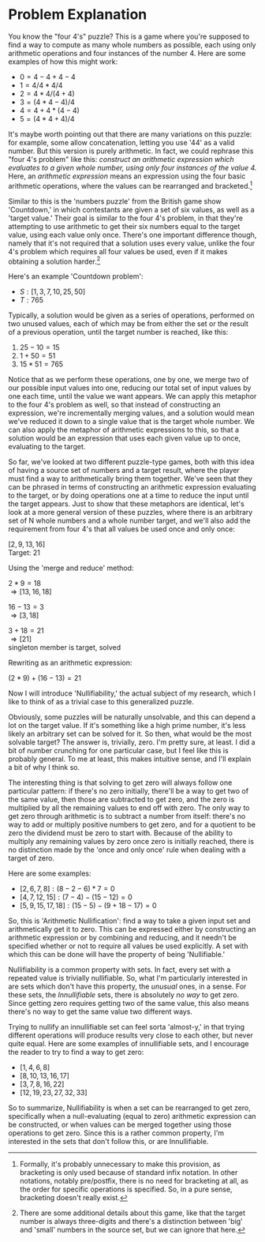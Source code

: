 # Problem Explanation

You know the "four 4's" puzzle? This is a game where you're supposed to
find a way to compute as many whole numbers as possible, each using only
arithmetic operations and four instances of the number 4. Here are some
examples of how this might work:

- $`0 = 4 - 4 + 4 - 4`$
- $`1 = 4 / 4 * 4 / 4`$
- $`2 = 4 * 4 / (4 + 4)`$
- $`3 = (4 * 4 - 4) / 4`$
- $`4 = 4 + 4 * (4 - 4)`$
- $`5 = (4 * 4 + 4) / 4`$

It's maybe worth pointing out that there are many variations on this
puzzle: for example, some allow concatenation, letting you use '44' as a
valid number. But this version is purely arithmetic. In fact, we could
rephrase this "four 4's problem" like this: *construct an arithmetic
expression which evaluates to a given whole number, using only four
instances of the value 4.* Here, an *arithmetic expression* means an
expression using the four basic arithmetic operations, where the values
can be rearranged and bracketed.[^1]

[^1]: Formally, it's probably unnecessary to make this provision, as
bracketing is only used because of standard infix notation. In other
notations, notably pre/postfix, there is no need for bracketing at all,
as the order for specific operations is specified. So, in a pure sense,
bracketing doesn't really exist.

Similar to this is the 'numbers puzzle' from the British game show
'Countdown,' in which contestants are given a set of six values, as well
as a 'target value.' Their goal is similar to the four 4's problem, in
that they're attempting to use arithmetic to get their six numbers equal
to the target value, using each value only once. There's one important
difference though, namely that it's not required that a solution uses
every value, unlike the four 4's problem which requires all four values
be used, even if it makes obtaining a solution harder.[^2]

[^2]: There are some additional details about this game, like that the
target number is always three-digits and there's a distinction between
'big' and 'small' numbers in the source set, but we can ignore that
here.

Here's an example 'Countdown problem':
- $`S: [1, 3, 7, 10, 25, 50]`$
- $`T: 765`$

Typically, a solution would be given as a series of operations,
performed on two unused values, each of which may be from either the set
or the result of a previous operation, until the target number is
reached, like this:
1. $`25 - 10 = 15`$
2. $`1 + 50 = 51`$
3. $`15 * 51 = 765`$

Notice that as we perform these operations, one by one, we merge two of
our possible input values into one, reducing our total set of input
values by one each time, until the value we want appears. We can apply
this metaphor to the four 4's problem as well, so that instead of
constructing an expression, we're incrementally merging values, and a
solution would mean we've reduced it down to a single value that is the
target whole number. We can also apply the metaphor of arithmetic
expressions to this, so that a solution would be an expression that uses
each given value up to once, evaluating to the target.

So far, we've looked at two different puzzle-type games, both with this
idea of having a source set of numbers and a target result, where the
player must find a way to arithmetically bring them together. We've seen
that they can be phrased in terms of constructing an arithmetic
expression evaluating to the target, or by doing operations one at a
time to reduce the input until the target appears. Just to show that
these metaphors are identical, let's look at a more general version of
these puzzles, where there is an arbitrary set of N whole numbers and a
whole number target, and we'll also add the requirement from four 4's
that all values be used once and only once:

$`[2, 9, 13, 16]`$\
Target: $`21`$

Using the 'merge and reduce' method:

$`2 * 9 = 18`$\
$`\Rightarrow [13, 16, 18]`$

$`16 - 13 = 3`$\
$`\Rightarrow [3, 18]`$

$`3 + 18 = 21`$\
$`\Rightarrow [21]`$\
singleton member is target, solved

Rewriting as an arithmetic expression:

$`(2 * 9) + (16 - 13) = 21`$

Now I will introduce 'Nullifiability,' the actual subject of my
research, which I like to think of as a trivial case to this generalized
puzzle.

Obviously, some puzzles will be naturally unsolvable, and this can
depend a lot on the target value. If it's something like a high prime
number, it's less likely an arbitrary set can be solved for it. So then,
what would be the most solvable target? The answer is, trivially, zero.
I'm pretty sure, at least. I did a bit of number crunching for one
particular case, but I feel like this is probably general. To me at
least, this makes intuitive sense, and I'll explain a bit of why I think
so.

The interesting thing is that solving to get zero will always follow one
particular pattern: if there's no zero initially, there'll be a way to
get two of the same value, then those are subtracted to get zero, and
the zero is multiplied by all the remaining values to end off with zero.
The only way to get zero through arithmetic is to subtract a number from
itself: there's no way to add or multiply positive numbers to get zero,
and for a quotient to be zero the dividend must be zero to start with.
Because of the ability to multiply any remaining values by zero once
zero is initially reached, there is no distinction made by the 'once and
only once' rule when dealing with a target of zero.

Here are some examples:
- $`[2, 6, 7, 8]: (8 - 2 - 6) * 7 = 0`$
- $`[4, 7, 12, 15]: (7 - 4) - (15 - 12) = 0`$
- $`[5, 9, 15, 17, 18]: (15 - 5) - (9 + 18 - 17) = 0`$

So, this is 'Arithmetic Nullification': find a way to take a given input
set and arithmetically get it to zero. This can be expressed either by
constructing an arithmetic expression or by combining and reducing, and
it needn't be specified whether or not to require all values be used
explicitly. A set with which this can be done will have the property of
being 'Nullifiable.'

Nullifiability is a common property with sets. In fact, every set with a
repeated value is trivially nullifiable. So, what I'm particularly
interested in are sets which don't have this property, the *unusual*
ones, in a sense. For these sets, the *Innullifiable* sets, there is
absolutely *no way* to get zero. Since getting zero requires getting two
of the same value, this also means there's no way to get the same value
two different ways.

Trying to nullify an innullifiable set can feel sorta 'almost-y,' in
that trying different operations will produce results very close to each
other, but never quite equal. Here are some examples of innullifiable
sets, and I encourage the reader to try to find a way to get zero:
- $`[1, 4, 6, 8]`$
- $`[8, 10, 13, 16, 17]`$
- $`[3, 7, 8, 16, 22]`$
- $`[12, 19, 23, 27, 32, 33]`$

So to summarize, Nullifiability is when a set can be rearranged to get
zero, specifically when a null-evaluating (equal to zero) arithmetic
expression can be constructed, or when values can be merged together
using those operations to get zero. Since this is a rather common
property, I'm interested in the sets that don't follow this, or are
Innullifiable.
